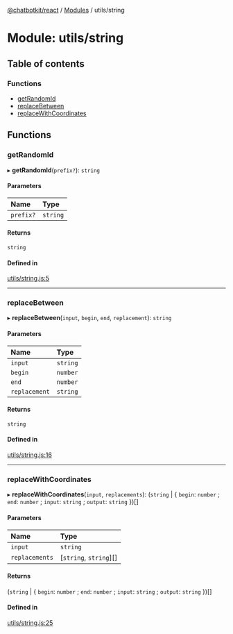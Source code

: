 [@chatbotkit/react](../README.md) / [Modules](../modules.md) / utils/string

# Module: utils/string

## Table of contents

### Functions

- [getRandomId](utils_string.md#getrandomid)
- [replaceBetween](utils_string.md#replacebetween)
- [replaceWithCoordinates](utils_string.md#replacewithcoordinates)

## Functions

### getRandomId

▸ **getRandomId**(`prefix?`): `string`

#### Parameters

| Name | Type |
| :------ | :------ |
| `prefix?` | `string` |

#### Returns

`string`

#### Defined in

[utils/string.js:5](https://github.com/chatbotkit/node-sdk/blob/1a40caa/packages/react/src/utils/string.js#L5)

___

### replaceBetween

▸ **replaceBetween**(`input`, `begin`, `end`, `replacement`): `string`

#### Parameters

| Name | Type |
| :------ | :------ |
| `input` | `string` |
| `begin` | `number` |
| `end` | `number` |
| `replacement` | `string` |

#### Returns

`string`

#### Defined in

[utils/string.js:16](https://github.com/chatbotkit/node-sdk/blob/1a40caa/packages/react/src/utils/string.js#L16)

___

### replaceWithCoordinates

▸ **replaceWithCoordinates**(`input`, `replacements`): (`string` \| \{ `begin`: `number` ; `end`: `number` ; `input`: `string` ; `output`: `string`  })[]

#### Parameters

| Name | Type |
| :------ | :------ |
| `input` | `string` |
| `replacements` | [`string`, `string`][] |

#### Returns

(`string` \| \{ `begin`: `number` ; `end`: `number` ; `input`: `string` ; `output`: `string`  })[]

#### Defined in

[utils/string.js:25](https://github.com/chatbotkit/node-sdk/blob/1a40caa/packages/react/src/utils/string.js#L25)
